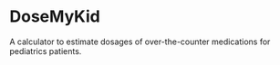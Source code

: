 # DoseMyKid
A calculator to estimate dosages of over-the-counter medications for pediatrics patients. 
